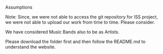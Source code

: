 Assumptions

Note: Since, we were not able to access the git repository for ISS project, we were not able to upload our work from time to time. Please consider.

We have considered Music Bands also to be as Artists.

Please download the folder first and then follow the README.md to understand the website.
